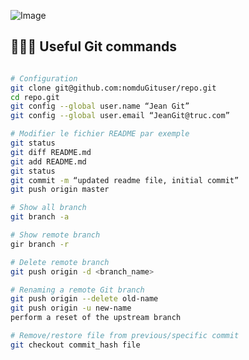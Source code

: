 ![Image](https://upload.wikimedia.org/wikipedia/commons/thumb/e/e0/Git-logo.svg/320px-Git-logo.svg.png)


## 🧑🏻‍💻 Useful Git commands
```bash

# Configuration
git clone git@github.com:nomduGituser/repo.git
cd repo.git
git config --global user.name “Jean Git”
git config --global user.email “JeanGit@truc.com”

# Modifier le fichier README par exemple
git status 
git diff README.md
git add README.md
git status 
git commit -m “updated readme file, initial commit”
git push origin master

# Show all branch
git branch -a 

# Show remote branch
gir branch -r

# Delete remote branch
git push origin -d <branch_name>

# Renaming a remote Git branch
git push origin --delete old-name
git push origin -u new-name
perform a reset of the upstream branch

# Remove/restore file from previous/specific commit
git checkout commit_hash file

```
